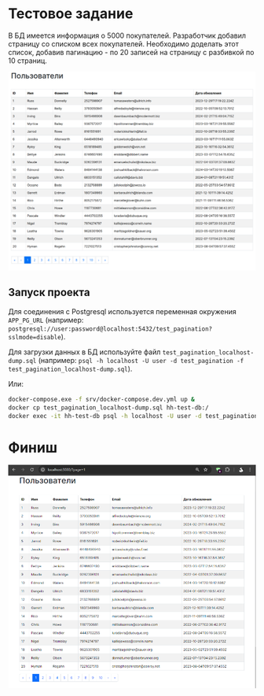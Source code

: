# Тестовое задание

В БД имеется информация о 5000 покупателей. Разработчик добавил страницу со списком всех покупателей. Необходимо доделать этот список, добавив пагинацию - по 20 записей на страницу с разбивкой по 10 страниц.

![Ожидаемый Результат](./result.png)

## Запуск проекта

Для соединения с Postgresql используется переменная окружения `APP_PG_URL` 
(например: `postgresql://user:password@localhost:5432/test_pagination?sslmode=disable`). 

Для загрузки данных в БД используйте файл `test_pagination_localhost-dump.sql` (например: `psql -h localhost -U user -d test_pagination -f test_pagination_localhost-dump.sql`).

Или:
```sh
docker-compose.exe -f srv/docker-compose.dev.yml up &
docker cp test_pagination_localhost-dump.sql hh-test-db:/
docker exec -it hh-test-db psql -h localhost -U user -d test_pagination -f test_pagination_localhost-dump.sql
```

# Финиш

![Результат](./actual-result.png)
